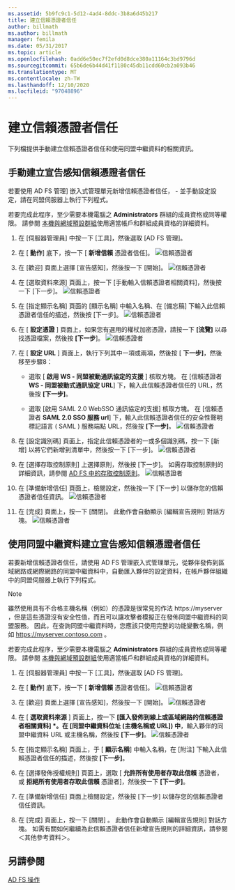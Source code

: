 ```yaml
---
ms.assetid: 5b9fc9c1-5d12-4ad4-8ddc-3b8a6d45b217
title: 建立信賴憑證者信任
author: billmath
ms.author: billmath
manager: femila
ms.date: 05/31/2017
ms.topic: article
ms.openlocfilehash: 0add6e50ec7f2efd0d8dce380a11164c3bd9796d
ms.sourcegitcommit: 65b6de6b44d41f1180c45db11cdd60cb2a093b46
ms.translationtype: MT
ms.contentlocale: zh-TW
ms.lasthandoff: 12/10/2020
ms.locfileid: "97048896"
---
```

# <a name="create-a-relying-party-trust"></a>建立信賴憑證者信任


下列檔提供手動建立信賴憑證者信任和使用同盟中繼資料的相關資訊。

## <a name="to-create-a-claims-aware-relying-party-trust-manually"></a>手動建立宣告感知信賴憑證者信任

若要使用 AD FS 管理] 嵌入式管理單元新增信賴憑證者信任， \- 並手動設定設定，請在同盟伺服器上執行下列程式。

若要完成此程序，至少需要本機電腦之 **Administrators** 群組的成員資格或同等權限。  請參閱 [本機與網域預設群組](https://go.microsoft.com/fwlink/?LinkId=83477)使用適當帳戶和群組成員資格的詳細資料。

1. 在 [伺服器管理員] 中按一下 [工具]，然後選取 [AD FS 管理]。

2.  在 [ **動作**] 底下，按一下 [ **新增信賴** 憑證者信任]。
![信賴憑證者](media/Create-a-Relying-Party-Trust/addtrust1.PNG)

3.  在 [歡迎] 頁面上選擇 [宣告感知]，然後按一下 [開始]。
![信賴憑證者](media/Create-a-Relying-Party-Trust/addtrust2.PNG)

4.  在 [選取資料來源] 頁面上，按一下 [手動輸入信賴憑證者相關資料]，然後按一下 [下一步]。
![信賴憑證者](media/Create-a-Relying-Party-Trust/addtrust3.PNG)

5.  在 [指定顯示名稱] 頁面的 [顯示名稱] 中輸入名稱、在 [備忘稿] 下輸入此信賴憑證者信任的描述，然後按 [下一步]。
![信賴憑證者](media/Create-a-Relying-Party-Trust/addtrust4.PNG)

6. 在 [ **設定憑證** ] 頁面上，如果您有選用的權杖加密憑證，請按一下 **[流覽]** 以尋找憑證檔案，然後按 **[下一步**]。
![信賴憑證者](media/Create-a-Relying-Party-Trust/addtrust5.PNG)

7.  在 [ **設定 URL** ] 頁面上，執行下列其中一項或兩項，然後按 [ **下一步]**，然後移至步驟8：

    -   選取 [ **啟用 WS \- 同盟被動通訊協定的支援** ] 核取方塊。 在 [信賴憑證者 **WS \- 同盟被動式通訊協定 URL**] 下，輸入此信賴憑證者信任的 URL，然後按 **[下一步]**。

    -   選取 [啟用 SAML 2.0 WebSSO 通訊協定的支援] 核取方塊。 在 [信賴憑證者 **SAML 2.0 SSO 服務 url**] 下，輸入此信賴憑證者信任的安全性聲明標記語言 \( SAML \) 服務端點 URL，然後按 **[下一步]**。
![信賴憑證者](media/Create-a-Relying-Party-Trust/addtrust6.PNG)

8. 在 [設定識別碼] 頁面上，指定此信賴憑證者的一或多個識別碼，按一下 [新增] 以將它們新增到清單中，然後按一下 [下一步]。
![信賴憑證者](media/Create-a-Relying-Party-Trust/addtrust8.PNG)

9.  在 [選擇存取控制原則] 上選擇原則，然後按 [下一步]。  如需存取控制原則的詳細資訊，請參閱 [AD FS 中的存取控制原則](Access-Control-Policies-in-AD-FS.md)。
![信賴憑證者](media/Create-a-Relying-Party-Trust/addtrust9.PNG)

10. 在 [準備新增信任] 頁面上，檢閱設定，然後按一下 [下一步] 以儲存您的信賴憑證者信任資訊。
   ![信賴憑證者](media/Create-a-Relying-Party-Trust/addtrust10.PNG)
11. 在 [完成] 頁面上，按一下 [關閉]。 此動作會自動顯示 [編輯宣告規則] 對話方塊。
![信賴憑證者](media/Create-a-Relying-Party-Trust/addtrust11.PNG)

## <a name="to-create-a-claims-aware-relying-party-trust-using-federation-metadata"></a>使用同盟中繼資料建立宣告感知信賴憑證者信任

若要新增信賴憑證者信任，請使用 AD FS 管理嵌入式管理單元，從夥伴發佈到區域網路或網際網路的同盟中繼資料中，自動匯入夥伴的設定資料，在帳戶夥伴組織中的同盟伺服器上執行下列程式。

>[!NOTE]
>雖然使用具有不合格主機名稱（例如）的憑證是很常見的作法 https://myserver ，但是這些憑證沒有安全性值，而且可以讓攻擊者模擬正在發佈同盟中繼資料的同盟服務。 因此，在查詢同盟中繼資料時，您應該只使用完整的功能變數名稱，例如 https://myserver.contoso.com 。

若要完成此程序，至少需要本機電腦之 **Administrators** 群組的成員資格或同等權限。  請參閱 [本機與網域預設群組](https://go.microsoft.com/fwlink/?LinkId=83477)使用適當帳戶和群組成員資格的詳細資料。


1. 在 [伺服器管理員] 中按一下 [工具]，然後選取 [AD FS 管理]。

2. 在 [ **動作**] 底下，按一下 [ **新增信賴** 憑證者信任]。
   ![信賴憑證者](media/Create-a-Relying-Party-Trust/addtrust1.PNG)

3. 在 [歡迎] 頁面上選擇 [宣告感知]，然後按一下 [開始]。
   ![信賴憑證者](media/Create-a-Relying-Party-Trust/addtrust2.PNG)

4. 在 [ **選取資料來源** ] 頁面上，按一下 <strong>[匯入發佈到線上或區域網路的信賴憑證者相關資料] *。在 [同盟中繼資料位址 (主機名稱或 URL]) 中</strong>，輸入夥伴的同盟中繼資料 URL 或主機名稱，然後按 **[下一步]**。
   ![信賴憑證者](media/Create-a-Relying-Party-Trust/addtrust12.PNG)

5. 在 [指定顯示名稱] 頁面上，于 [ **顯示名稱**] 中輸入名稱，在 [附注] 下輸入此信賴憑證者信任的描述，然後按 **[下一步]**。

6. 在 [選擇發佈授權規則] 頁面上，選取 [ **允許所有使用者存取此信賴** 憑證者，或 **拒絕所有使用者存取此信賴** 憑證者]，然後按一下 **[下一步]**。

7. 在 [準備新增信任] 頁面上檢閱設定，然後按 [下一步] 以儲存您的信賴憑證者信任資訊。

8. 在 [完成]  頁面上，按一下 [關閉] 。 此動作會自動顯示 [編輯宣告規則] 對話方塊。 如需有關如何繼續為此信賴憑證者信任新增宣告規則的詳細資訊，請參閱＜其他參考資料＞。




## <a name="see-also"></a>另請參閱
[AD FS 操作](../ad-fs-operations.md)
